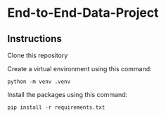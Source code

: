 # End-to-End-Data-Project
<!-- Hi Everyone!  -->
<!-- This is a project that uses python, sql, and power bi to create an end to end data project. -->

## Instructions

Clone this repository

Create a virtual environment using this command:

`python -m venv .venv`

Install the packages using this command:

`pip install -r requirements.txt`

